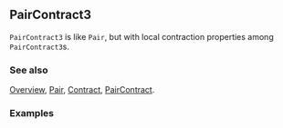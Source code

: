 ## PairContract3

`PairContract3` is like `Pair`, but with local contraction properties among `PairContract3`s.

### See also

[Overview](Extra/FeynCalc.md), [Pair](Pair.md), [Contract](Contract.md), [PairContract](PairContract.md).

### Examples